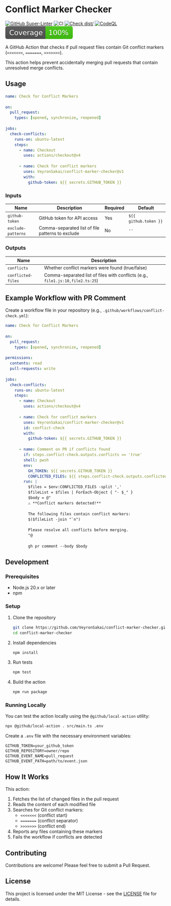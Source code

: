 # Conflict Marker Checker

[![GitHub Super-Linter](https://github.com/VeyronSakai/conflict-marker-checker/actions/workflows/linter.yml/badge.svg)](https://github.com/super-linter/super-linter)
![CI](https://github.com/VeyronSakai/conflict-marker-checker/actions/workflows/ci.yml/badge.svg)
[![Check dist/](https://github.com/VeyronSakai/conflict-marker-checker/actions/workflows/check-dist.yml/badge.svg)](https://github.com/VeyronSakai/conflict-marker-checker/actions/workflows/check-dist.yml)
[![CodeQL](https://github.com/VeyronSakai/conflict-marker-checker/actions/workflows/codeql-analysis.yml/badge.svg)](https://github.com/VeyronSakai/conflict-marker-checker/actions/workflows/codeql-analysis.yml)
[![Coverage](./badges/coverage.svg)](./badges/coverage.svg)

A GitHub Action that checks if pull request files contain Git conflict markers
(`<<<<<<<`, `=======`, `>>>>>>>`).

This action helps prevent accidentally merging pull requests that contain
unresolved merge conflicts.

## Usage

```yaml
name: Check for Conflict Markers

on:
  pull_request:
    types: [opened, synchronize, reopened]

jobs:
  check-conflicts:
    runs-on: ubuntu-latest
    steps:
      - name: Checkout
        uses: actions/checkout@v4

      - name: Check for conflict markers
        uses: VeyronSakai/conflict-marker-checker@v1
        with:
          github-token: ${{ secrets.GITHUB_TOKEN }}
```

### Inputs

| Name               | Description                                      | Required | Default               |
| ------------------ | ------------------------------------------------ | -------- | --------------------- |
| `github-token`     | GitHub token for API access                      | Yes      | `${{ github.token }}` |
| `exclude-patterns` | Comma-separated list of file patterns to exclude | No       | `''`                  |

### Outputs

| Name               | Description                                                                    |
| ------------------ | ------------------------------------------------------------------------------ |
| `conflicts`        | Whether conflict markers were found (true/false)                               |
| `conflicted-files` | Comma-separated list of files with conflicts (e.g., `file1.js:10,file2.ts:25`) |

## Example Workflow with PR Comment

Create a workflow file in your repository (e.g.,
`.github/workflows/conflict-check.yml`):

```yaml
name: Check for Conflict Markers

on:
  pull_request:
    types: [opened, synchronize, reopened]

permissions:
  contents: read
  pull-requests: write

jobs:
  check-conflicts:
    runs-on: ubuntu-latest
    steps:
      - name: Checkout
        uses: actions/checkout@v4

      - name: Check for conflict markers
        uses: VeyronSakai/conflict-marker-checker@v1
        id: conflict-check
        with:
          github-token: ${{ secrets.GITHUB_TOKEN }}

      - name: Comment on PR if conflicts found
        if: steps.conflict-check.outputs.conflicts == 'true'
        shell: pwsh
        env:
          GH_TOKEN: ${{ secrets.GITHUB_TOKEN }}
          CONFLICTED_FILES: ${{ steps.conflict-check.outputs.conflicted-files }}
        run: |
          $files = $env:CONFLICTED_FILES -split ','
          $fileList = $files | ForEach-Object { "- $_" }
          $body = @"
          ⚠️ **Conflict markers detected!**
          
          The following files contain conflict markers:
          $($fileList -join "`n")
          
          Please resolve all conflicts before merging.
          "@
          
          gh pr comment --body $body
```

## Development

### Prerequisites

- Node.js 20.x or later
- npm

### Setup

1. Clone the repository

   ```bash
   git clone https://github.com/VeyronSakai/conflict-marker-checker.git
   cd conflict-marker-checker
   ```

2. Install dependencies

   ```bash
   npm install
   ```

3. Run tests

   ```bash
   npm test
   ```

4. Build the action
   ```bash
   npm run package
   ```

### Running Locally

You can test the action locally using the `@github/local-action` utility:

```bash
npx @github/local-action . src/main.ts .env
```

Create a `.env` file with the necessary environment variables:

```env
GITHUB_TOKEN=your_github_token
GITHUB_REPOSITORY=owner/repo
GITHUB_EVENT_NAME=pull_request
GITHUB_EVENT_PATH=path/to/event.json
```

## How It Works

This action:

1. Fetches the list of changed files in the pull request
2. Reads the content of each modified file
3. Searches for Git conflict markers:
   - `<<<<<<<` (conflict start)
   - `=======` (conflict separator)
   - `>>>>>>>` (conflict end)
4. Reports any files containing these markers
5. Fails the workflow if conflicts are detected

## Contributing

Contributions are welcome! Please feel free to submit a Pull Request.

## License

This project is licensed under the MIT License - see the [LICENSE](LICENSE) file
for details.
